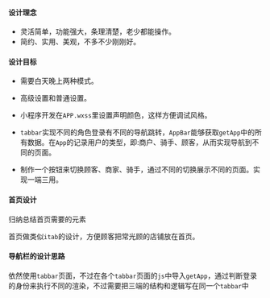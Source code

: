 #### 设计理念

- 灵活简单，功能强大，条理清楚，老少都能操作。
- 简约、实用、美观，不多不少刚刚好。



#### 设计目标

- 需要白天晚上两种模式。

- 高级设置和普通设置。

- 小程序开发在`APP.wxss`里设置声明颜色，这样方便调试风格。
- `tabbar`实现不同的角色登录有不同的导航跳转，`AppBar`能够获取`getApp`中的所有数据。在`App`的记录用户的类型，即:商户、骑手、顾客，从而实现导航到不同的页面。
- 制作一个按钮来切换顾客、商家、骑手，通过不同的切换展示不同的页面。实现一端三用。

#### 首页设计

归纳总结首页需要的元素

首页做类似`itab`的设计，方便顾客把常光顾的店铺放在首页。

#### 导航栏的设计思路

依然使用`tabbar`页面，不过在各个`tabbar`页面的`js`中导入`getApp`，通过判断登录的身份来执行不同的渲染，不过需要把三端的结构和逻辑写在同一个`tabbar`中

